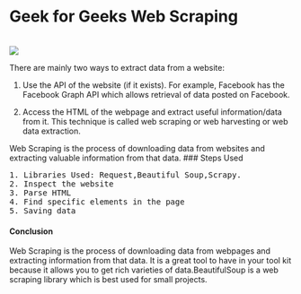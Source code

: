 # Geek for Geeks Web Scraping
<br>
<img src="https://media.geeksforgeeks.org/wp-content/uploads/geeksforgeeks-6.png"/>
<br>

<p>
There are mainly two ways to extract data from a website:
<ol>
  <li>Use the API of the website (if it exists). For example, Facebook has the Facebook Graph API which allows retrieval of data posted on Facebook.</li>
  <li>
    
Access the HTML of the webpage and extract useful information/data from it. This technique is called web scraping or web harvesting or web data extraction.</li>
</ol>
</p>
Web Scraping is the process of downloading data from websites and extracting valuable information from that data. 
### Steps Used
<pre>
1. Libraries Used: Request,Beautiful Soup,Scrapy.
2. Inspect the website
3. Parse HTML
4. Find specific elements in the page
5. Saving data
</pre>
<h4>Conclusion</h4>
Web Scraping is the process of downloading data from webpages and extracting information from that data. It is a great tool to have in your tool kit because it allows you to get rich varieties of data.BeautifulSoup is a web scraping library which is best used for small projects.
